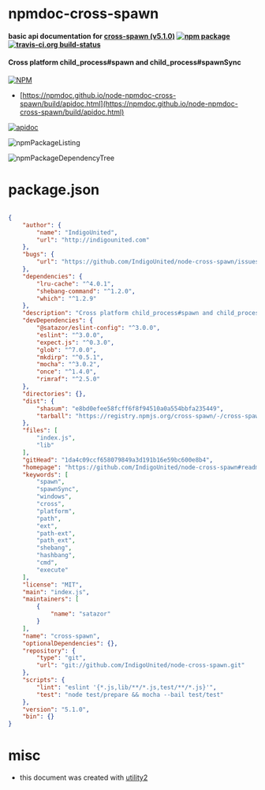 # npmdoc-cross-spawn

#### basic api documentation for  [cross-spawn (v5.1.0)](https://github.com/IndigoUnited/node-cross-spawn#readme)  [![npm package](https://img.shields.io/npm/v/npmdoc-cross-spawn.svg?style=flat-square)](https://www.npmjs.org/package/npmdoc-cross-spawn) [![travis-ci.org build-status](https://api.travis-ci.org/npmdoc/node-npmdoc-cross-spawn.svg)](https://travis-ci.org/npmdoc/node-npmdoc-cross-spawn)

#### Cross platform child_process#spawn and child_process#spawnSync

[![NPM](https://nodei.co/npm/cross-spawn.png?downloads=true&downloadRank=true&stars=true)](https://www.npmjs.com/package/cross-spawn)

- [https://npmdoc.github.io/node-npmdoc-cross-spawn/build/apidoc.html](https://npmdoc.github.io/node-npmdoc-cross-spawn/build/apidoc.html)

[![apidoc](https://npmdoc.github.io/node-npmdoc-cross-spawn/build/screenCapture.buildCi.browser.%252Ftmp%252Fbuild%252Fapidoc.html.png)](https://npmdoc.github.io/node-npmdoc-cross-spawn/build/apidoc.html)

![npmPackageListing](https://npmdoc.github.io/node-npmdoc-cross-spawn/build/screenCapture.npmPackageListing.svg)

![npmPackageDependencyTree](https://npmdoc.github.io/node-npmdoc-cross-spawn/build/screenCapture.npmPackageDependencyTree.svg)



# package.json

```json

{
    "author": {
        "name": "IndigoUnited",
        "url": "http://indigounited.com"
    },
    "bugs": {
        "url": "https://github.com/IndigoUnited/node-cross-spawn/issues/"
    },
    "dependencies": {
        "lru-cache": "^4.0.1",
        "shebang-command": "^1.2.0",
        "which": "^1.2.9"
    },
    "description": "Cross platform child_process#spawn and child_process#spawnSync",
    "devDependencies": {
        "@satazor/eslint-config": "^3.0.0",
        "eslint": "^3.0.0",
        "expect.js": "^0.3.0",
        "glob": "^7.0.0",
        "mkdirp": "^0.5.1",
        "mocha": "^3.0.2",
        "once": "^1.4.0",
        "rimraf": "^2.5.0"
    },
    "directories": {},
    "dist": {
        "shasum": "e8bd0efee58fcff6f8f94510a0a554bbfa235449",
        "tarball": "https://registry.npmjs.org/cross-spawn/-/cross-spawn-5.1.0.tgz"
    },
    "files": [
        "index.js",
        "lib"
    ],
    "gitHead": "1da4c09ccf658079849a3d191b16e59bc600e8b4",
    "homepage": "https://github.com/IndigoUnited/node-cross-spawn#readme",
    "keywords": [
        "spawn",
        "spawnSync",
        "windows",
        "cross",
        "platform",
        "path",
        "ext",
        "path-ext",
        "path_ext",
        "shebang",
        "hashbang",
        "cmd",
        "execute"
    ],
    "license": "MIT",
    "main": "index.js",
    "maintainers": [
        {
            "name": "satazor"
        }
    ],
    "name": "cross-spawn",
    "optionalDependencies": {},
    "repository": {
        "type": "git",
        "url": "git://github.com/IndigoUnited/node-cross-spawn.git"
    },
    "scripts": {
        "lint": "eslint '{*.js,lib/**/*.js,test/**/*.js}'",
        "test": "node test/prepare && mocha --bail test/test"
    },
    "version": "5.1.0",
    "bin": {}
}
```



# misc
- this document was created with [utility2](https://github.com/kaizhu256/node-utility2)
